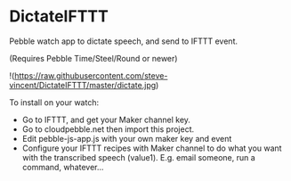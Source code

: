 # DictateIFTTT
Pebble watch app to dictate speech, and send to IFTTT event.

(Requires Pebble Time/Steel/Round or newer)

!(https://raw.githubusercontent.com/steve-vincent/DictateIFTTT/master/dictate.jpg)

To install on your watch:
- Go to IFTTT, and get your Maker channel key.
- Go to cloudpebble.net then import this project.
- Edit pebble-js-app.js with your own maker key and event
- Configure your IFTTT recipes with Maker channel to do what you want with the transcribed speech (value1). E.g. email someone, run a command, whatever...
